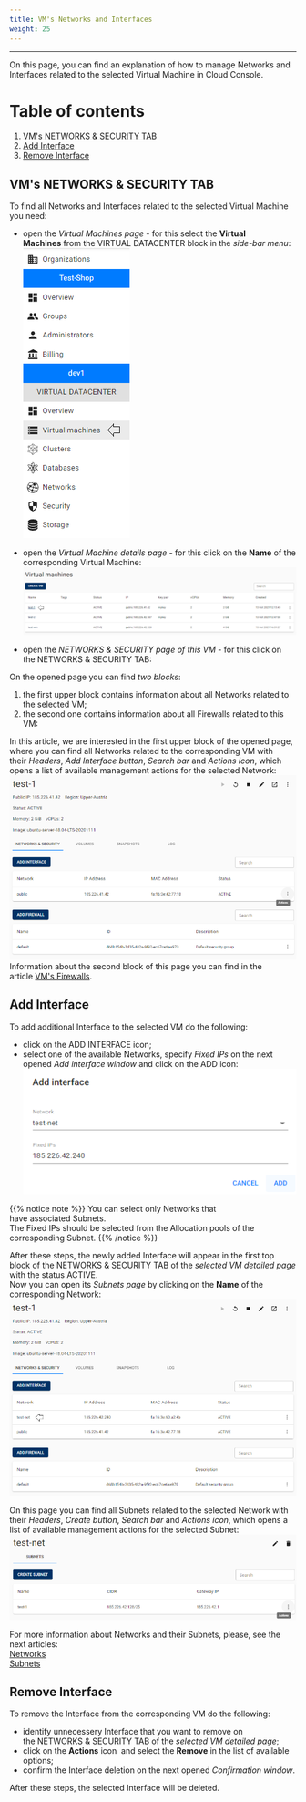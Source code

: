 ```yaml
---
title: VM's Networks and Interfaces
weight: 25
---
```

___
On this page, you can find an explanation of how to manage Networks and Interfaces related to the selected Virtual Machine in Cloud Console.

# Table of contents
1. [VM's NETWORKS & SECURITY TAB](#vm's-networks-&-security-tab)
2. [Add Interface](#add-interface)
3. [Remove Interface](#remove-interface)

## VM's NETWORKS & SECURITY TAB
To find all Networks and Interfaces related to the selected Virtual Machine you need:
- open the *Virtual Machines page* - for this select the **Virtual Machines** from the VIRTUAL DATACENTER block in the *side-bar menu*:
![](../../../assets/images/conn-lin/7.png?classes=border,shadow)

- open the *Virtual Machine details page* - for this click on the **Name** of the corresponding Virtual Machine:
![](../../../assets/images/conn-lin/8.png?classes=border,shadow)

- open the *NETWORKS & SECURITY page of this VM* - for this click on the NETWORKS & SECURITY TAB:

On the opened page you can find *two blocks*:
1. the first upper block contains information about all Networks related to the selected VM;
2. the second one contains information about all Firewalls related to this VM:

In this article, we are interested in the first upper block of the opened page, where you can find all Networks related to the corresponding VM with their *Headers*, *Add Interface button*, *Search bar* and *Actions icon*, which opens a list of available management actions for the selected Network: 
![](../../../assets/images/networks/9.png?classes=border,shadow)    
Information about the second block of this page you can find in the article [VM's Firewalls]().

## Add Interface
To add additional Interface to the selected VM do the following:
- click on the ADD INTERFACE icon;
- select one of the available Networks, specify *Fixed IPs* on the next opened *Add interface window* and click on the ADD icon:
![](../../../assets/images/networks/10.png?classes=border,shadow)

{{% notice note %}}
You can select only Networks that have associated Subnets.  
The Fixed IPs should be selected from the Allocation pools of the corresponding Subnet.
{{% /notice %}}

After these steps, the newly added Interface will appear in the first top block of the NETWORKS & SECURITY TAB of the *selected VM detailed page* with the status ACTIVE.  
Now you can open its *Subnets page* by clicking on the **Name** of the corresponding Network:
![](../../../assets/images/networks/11.png?classes=border,shadow)  

On this page you can find all Subnets related to the selected Network with their *Headers*, *Create button*, *Search bar* and *Actions icon*, which opens a list of available management actions for the selected Subnet:
![](../../../assets/images/networks/12.png?classes=border,shadow) 
  
For more information about Networks and their Subnets, please, see the next articles:  
[Networks]()  
[Subnets]()

## Remove Interface
To remove the Interface from the corresponding VM do the following:
- identify unnecessery Interface that you want to remove on the NETWORKS & SECURITY TAB of the *selected VM detailed page*;
- click on the **Actions** icon  and select the **Remove** in the list of available options;
- confirm the Interface deletion on the next opened *Confirmation window*.

After these steps, the selected Interface will be deleted.
